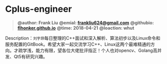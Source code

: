 # Cplus-engineer

> **@author: Frank Liu**
> **@emial: <frankliu624@gmail.com>**
> **@githubio: [flhonker.github.io](https://flhonker.github.io)**
> **@time: 2018-04-21**
> **@loaction: whut**

Description：`刘宇昂`每日整理的C\++面试和深入解析、算法初步以及Linux命令和服务配置的GitBook。希望大家一起交流学习C\++、Linux这两个最难精通的方向。才疏学浅，能力有限，望各位大佬批评指正！个人也对opencv、Golang高并发、Qt5有研究兴趣。
